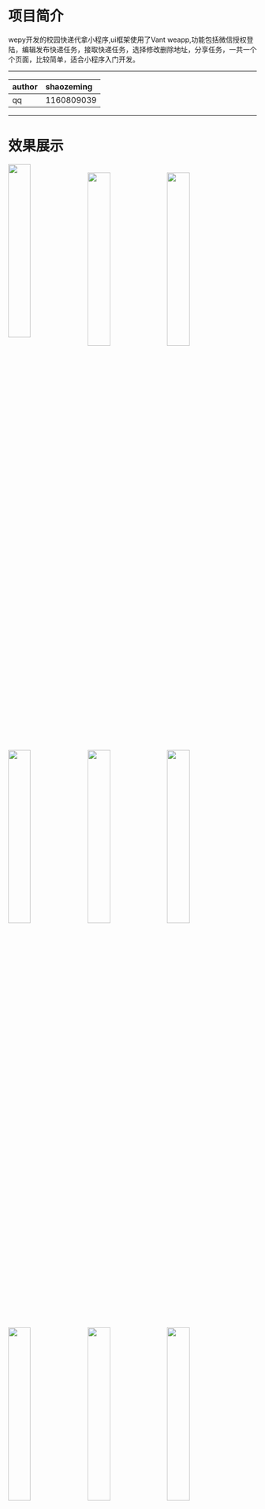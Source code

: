 # 项目简介
wepy开发的校园快递代拿小程序,ui框架使用了Vant weapp,功能包括微信授权登陆，编辑发布快递任务，接取快递任务，选择修改删除地址，分享任务，一共一个个页面，比较简单，适合小程序入门开发。

<hr/>

|author|shaozeming|
|:---|:---|
|qq|1160809039|

<hr/>

# 效果展示
<img width="30%" style="float:left; margin-right:10px" src="http://p8c48bjkj.bkt.clouddn.com/1.png"/>
<br/>
<img width="30%" style="float:left; margin-right:10px" src="http://p8c48bjkj.bkt.clouddn.com/1.png"/>
<img width="30%" style="float:left; margin-right:10px" src="http://p8c48bjkj.bkt.clouddn.com/1.png"/>
<img width="30%" style="float:left; margin-right:10px" src="http://p8c48bjkj.bkt.clouddn.com/1.png"/>
<img width="30%" style="float:left; margin-right:10px" src="http://p8c48bjkj.bkt.clouddn.com/1.png"/>
<img width="30%" style="float:left; margin-right:10px" src="http://p8c48bjkj.bkt.clouddn.com/1.png"/>
<img width="30%" style="float:left; margin-right:10px" src="http://p8c48bjkj.bkt.clouddn.com/1.png"/>
<img width="30%" style="float:left; margin-right:10px" src="http://p8c48bjkj.bkt.clouddn.com/1.png"/>
<img width="30%" style="float:left; margin-right:10px" src="http://p8c48bjkj.bkt.clouddn.com/1.png"/>
